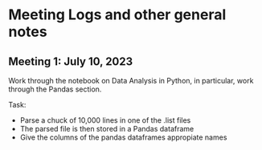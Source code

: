 # Meeting Logs and other general notes

## Meeting 1: July 10, 2023

Work through the notebook on Data Analysis in Python, in particular, work through the Pandas section.

Task:
- Parse a chuck of 10,000 lines in one of the .list files
- The parsed file is then stored in a Pandas dataframe
- Give the columns of the pandas dataframes appropiate names
